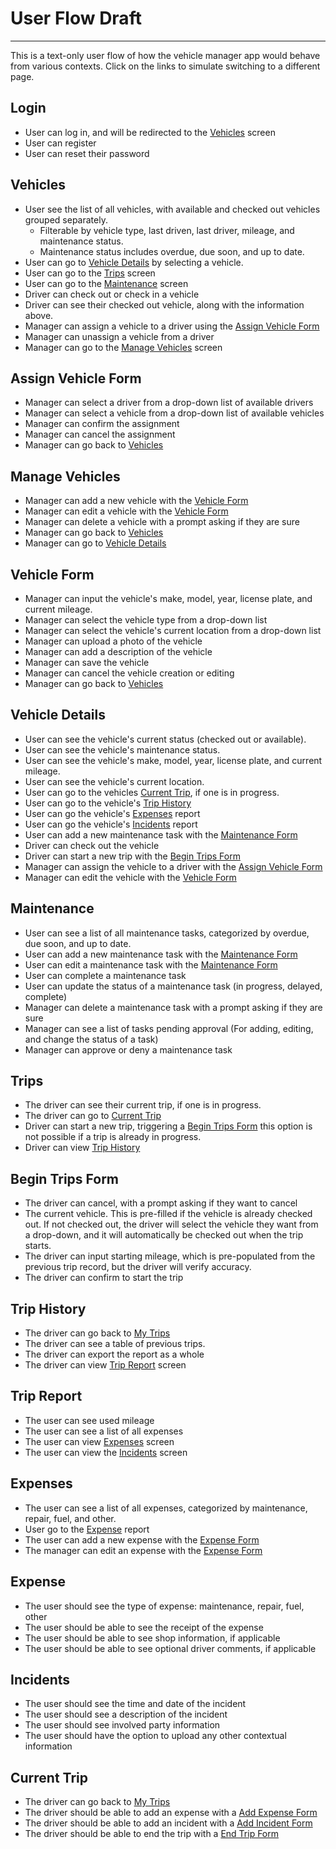 # User Flow Draft
---
This is a text-only user flow of how the vehicle manager app would behave from various contexts. 
Click on the links to simulate switching to a different page.

## Login

- User can log in, and will be redirected to the [Vehicles](#vehicles) screen
- User can register
- User can reset their password

## Vehicles

- User see the list of all vehicles, with available and checked out vehicles grouped separately.
  - Filterable by vehicle type, last driven, last driver, mileage, and maintenance status.
  - Maintenance status includes overdue, due soon, and up to date.
- User can go to [Vehicle Details](#vehicle-details) by selecting a vehicle.
- User can go to the [Trips](#trips) screen
- User can go to the [Maintenance](#maintenance) screen
- Driver can check out or check in a vehicle
- Driver can see their checked out vehicle, along with the information above.
- Manager can assign a vehicle to a driver using the [Assign Vehicle Form](#assign-vehicle-form)
- Manager can unassign a vehicle from a driver
- Manager can go to the [Manage Vehicles](#manage-vehicles) screen

## Assign Vehicle Form

- Manager can select a driver from a drop-down list of available drivers
- Manager can select a vehicle from a drop-down list of available vehicles
- Manager can confirm the assignment
- Manager can cancel the assignment
- Manager can go back to [Vehicles](#vehicles)

## Manage Vehicles

- Manager can add a new vehicle with the [Vehicle Form](#vehicle-form)
- Manager can edit a vehicle with the [Vehicle Form](#vehicle-form)
- Manager can delete a vehicle with a prompt asking if they are sure
- Manager can go back to [Vehicles](#vehicles)
- Manager can go to [Vehicle Details](#vehicle-details)

## Vehicle Form

- Manager can input the vehicle's make, model, year, license plate, and current mileage.
- Manager can select the vehicle type from a drop-down list
- Manager can select the vehicle's current location from a drop-down list
- Manager can upload a photo of the vehicle
- Manager can add a description of the vehicle
- Manager can save the vehicle
- Manager can cancel the vehicle creation or editing
- Manager can go back to [Vehicles](#vehicles)

## Vehicle Details

- User can see the vehicle's current status (checked out or available).
- User can see the vehicle's maintenance status.
- User can see the vehicle's make, model, year, license plate, and current mileage.
- User can see the vehicle's current location.
- User can go to the vehicles [Current Trip](#current-trip), if one is in progress.
- User can go to the vehicle's [Trip History](#trip-history)
- User can go the vehicle's [Expenses](#expenses) report
- User can go the vehicle's [Incidents](#incidents) report
- User can add a new maintenance task with the [Maintenance Form](#add-maintenance-form)
- Driver can check out the vehicle
- Driver can start a new trip with the [Begin Trips Form](#begin-trips-form)
- Manager can assign the vehicle to a driver with the [Assign Vehicle Form](#assign-vehicle-form)
- Manager can edit the vehicle with the [Vehicle Form](#edit-vehicle-form)

## Maintenance

- User can see a list of all maintenance tasks, categorized by overdue, due soon, and up to date.
- User can add a new maintenance task with the [Maintenance Form](#add-maintenance-form)
- User can edit a maintenance task with the [Maintenance Form](#edit-maintenance-form)
- User can complete a maintenance task
- User can update the status of a maintenance task (in progress, delayed, complete)
- Manager can delete a maintenance task with a prompt asking if they are sure
- Manager can see a list of tasks pending approval (For adding, editing, and change the status of a task)
- Manager can approve or deny a maintenance task

## Trips

- The driver can see their current trip, if one is in progress.
- The driver can go to [Current Trip](#current-trip)
- Driver can start a new trip, triggering a [Begin Trips Form](#begin-trips-form) this option is not possible if a trip is already in progress.
- Driver can view [Trip History](#trip-history)

## Begin Trips Form

- The driver can cancel, with a prompt asking if they want to cancel
- The current vehicle. This is pre-filled if the vehicle is already checked out. If not checked out,
  the driver will select the vehicle they want from a drop-down, and it will automatically be checked
  out when the trip starts.
- The driver can input starting mileage, which is pre-populated from the previous trip record, but the driver will verify accuracy.
- The driver can confirm to start the trip

## Trip History

- The driver can go back to [My Trips](#my-trips)
- The driver can see a table of previous trips.
- The driver can export the report as a whole
- The driver can view [Trip Report](#trip-report) screen

## Trip Report

- The user can see used mileage
- The user can see a list of all expenses
- The user can view [Expenses](#expenses) screen
- The user can view the [Incidents](#incidents) screen

## Expenses

- The user can see a list of all expenses, categorized by maintenance, repair, fuel, and other.
- User go to the [Expense](#expense) report
- The user can add a new expense with the [Expense Form](#add-expense-form)
- The manager can edit an expense with the [Expense Form](#edit-expense-form)

## Expense

- The user should see the type of expense: maintenance, repair, fuel, other
- The user should be able to see the receipt of the expense
- The user should be able to see shop information, if applicable
- The user should be able to see optional driver comments, if applicable

## Incidents

- The user should see the time and date of the incident
- The user should see a description of the incident
- The user should see involved party information
- The user should have the option to upload any other contextual information

## Current Trip

- The driver can go back to [My Trips](#my-trips)
- The driver should be able to add an expense with a [Add Expense Form](#add-expense-form)
- The driver should be able to add an incident with a [Add Incident Form](#add-incident-form)
- The driver should be able to end the trip with a [End Trip Form](#end-trip-form)
